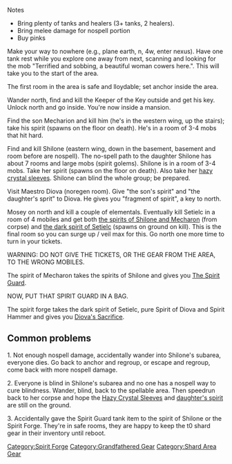 Notes

-   Bring plenty of tanks and healers (3+ tanks, 2 healers).
-   Bring melee damage for nospell portion
-   Buy pinks

Make your way to nowhere (e.g., plane earth, n, 4w, enter nexus). Have
one tank rest while you explore one away from next, scanning and looking
for the mob "Terrified and sobbing, a beautiful woman cowers here.".
This will take you to the start of the area.

The first room in the area is safe and lloydable; set anchor inside the
area.

Wander north, find and kill the Keeper of the Key outside and get his
key. Unlock north and go inside. You're now inside a mansion.

Find the son Mecharion and kill him (he's in the western wing, up the
stairs); take his spirit (spawns on the floor on death). He's in a room
of 3-4 mobs that hit hard.

Find and kill Shilone (eastern wing, down in the basement, basement and
room before are nospell). The no-spell path to the daughter Shilone has
about 7 rooms and large mobs (spirit golems). Shilone is in a room of
3-4 mobs. Take her spirit (spawns on the floor on death). Also take her
[hazy crystal sleeves](hazy_crystal_sleeves "wikilink"). Shilone can
blind the whole group; be prepared.

Visit Maestro Diova (noregen room). Give "the son's spirit" and "the
daughter's sprit" to Diova. He gives you "fragment of spirit", a key to
north.

Mosey on north and kill a couple of elementals. Eventually kill Setielc
in a room of 4 mobiles and get both [the spirits of Shilone and
Mecharon](the_spirits_of_Shilone_and_Mecharon "wikilink") (from corpse)
and [the dark spirit of Setielc](the_dark_spirit_of_Setielc "wikilink")
(spawns on ground on kill). This is the final room so you can surge up /
veil max for this. Go north one more time to turn in your tickets.

WARNING: DO NOT GIVE THE TICKETS, OR THE GEAR FROM THE AREA, TO THE
WRONG MOBILES.

The spirit of Mecharon takes the spirits of Shilone and gives you [The
Spirit Guard](The_Spirit_Guard "wikilink").

NOW, PUT THAT SPIRIT GUARD IN A BAG.

The spirit forge takes the dark spirit of Setielc, pure Spirit of Diova
and Spirit Hammer and gives you [Diova's
Sacrifice](Diova's_Sacrifice "wikilink").

## Common problems

1\. Not enough nospell damage, accidentally wander into Shilone's
subarea, everyone dies. Go back to anchor and regroup, or escape and
regroup, come back with more nospell damage.

2\. Everyone is blind in Shilone's subarea and no one has a nospell way
to cure blindness. Wander, blind, back to the spellable area. Then
speedrun back to her corpse and hope the [Hazy Crystal
Sleeves](Hazy_Crystal_Sleeves "wikilink") and [daughter's
spirit](daughter's_spirit "wikilink") are still on the ground.

3\. Accidentally gave the Spirit Guard tank item to the spirit of
Shilone or the Spirit Forge. They're in safe rooms, they are happy to
keep the t0 shard gear in their inventory until reboot.

[Category:Spirit Forge](Category:Spirit_Forge "wikilink")
[Category:Grandfathered Gear](Category:Grandfathered_Gear "wikilink")
[Category:Shard Area Gear](Category:Shard_Area_Gear "wikilink")
